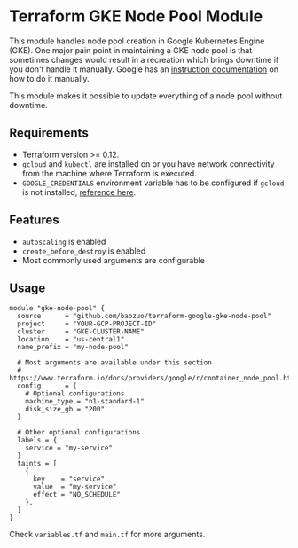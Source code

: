 # Terraform GKE Node Pool Module
This module handles node pool creation in Google Kubernetes Engine (GKE). One major pain point in maintaining a GKE node pool is that sometimes changes would result in a recreation which brings downtime if you don't handle it manually. Google has an [instruction documentation](https://cloud.google.com/kubernetes-engine/docs/tutorials/migrating-node-pool) on how to do it manually.

This module makes it possible to update everything of a node pool without downtime.

## Requirements
- Terraform version >= 0.12.
- `gcloud` and `kubectl` are installed on or you have network connectivity from the machine where Terraform is executed.
- `GOOGLE_CREDENTIALS` environment variable has to be configured if `gcloud` is not installed, [reference here](https://www.terraform.io/docs/providers/google/guides/provider_reference.html#full-reference).

## Features
- `autoscaling` is enabled
- `create_before_destroy` is enabled
- Most commonly used arguments are configurable

## Usage

```
module "gke-node-pool" {
  source      = "github.com/baozuo/terraform-google-gke-node-pool"
  project     = "YOUR-GCP-PROJECT-ID"
  cluster     = "GKE-CLUSTER-NAME"
  location    = "us-central1"
  name_prefix = "my-node-pool"

  # Most arguments are available under this section
  # https://www.terraform.io/docs/providers/google/r/container_node_pool.html
  config      = {
    # Optional configurations
    machine_type = "n1-standard-1"
    disk_size_gb = "200"
  }

  # Other optional configurations
  labels = {
    service = "my-service"
  }
  taints = [
    {
      key    = "service"
      value  = "my-service"
      effect = "NO_SCHEDULE"
    },
  ]
}
```

Check `variables.tf` and `main.tf` for more arguments.
